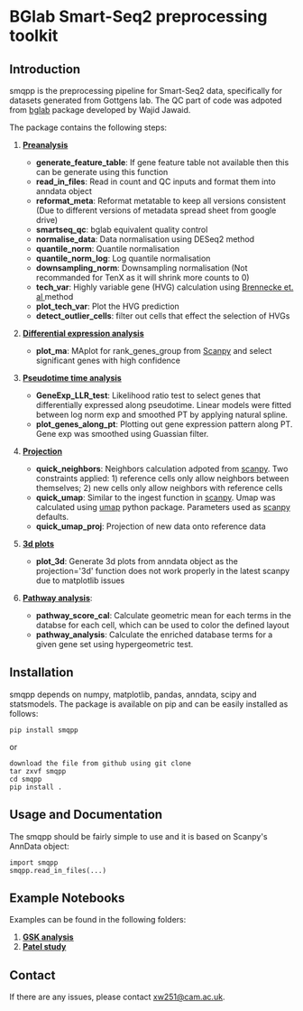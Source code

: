 # BGlab Smart-Seq2 preprocessing toolkit

## Introduction

smqpp is the preprocessing pipeline for Smart-Seq2 data, specifically for datasets generated from Gottgens lab. The QC part of code was adpoted from [bglab](https://github.com/wjawaid/bglab) package developed by Wajid Jawaid.

The package contains the following steps:
1. **<ins>Preanalysis</ins>**
	- **generate_feature_table**: If gene feature table not available then this can be generate using this function
	- **read_in_files**: Read in count and QC inputs and format them into anndata object
	- **reformat_meta**: Reformat metatable to keep all versions consistent (Due to different versions of metadata spread sheet from google drive)
	- **smartseq_qc**: bglab equivalent quality control
	- **normalise_data**: Data normalisation using DESeq2 method
	- **quantile_norm**: Quantile normalisation
	- **quantile_norm_log**: Log quantile normalisation
	- **downsampling_norm**: Downsampling normalisation (Not recommanded for TenX as it will shrink more counts to 0)
	- **tech_var**: Highly variable gene (HVG) calculation using [Brennecke et. al
](https://www.nature.com/articles/nmeth.2645?proof=trueInJun) method
	- **plot_tech_var**: Plot the HVG prediction
	- **detect_outlier_cells**: filter out cells that effect the selection of HVGs

2. **<ins>Differential expression analysis</ins>**
	- **plot_ma**: MAplot for rank_genes_group from [Scanpy](https://github.com/theislab/scanpy) and select significant genes with high confidence

3. **<ins>Pseudotime time analysis</ins>**
	- **GeneExp_LLR_test**: Likelihood ratio test to select genes that differentially expressed along pseudotime. Linear models were fitted between log norm exp and smoothed PT by applying natural spline.
	- **plot_genes_along_pt**: Plotting out gene expression pattern along PT. Gene exp was smoothed using Guassian filter.

4. **<ins>Projection</ins>**
	- **quick_neighbors**: Neighbors calculation adpoted from [scanpy](https://github.com/theislab/scanpy). Two constraints applied: 1) reference cells only allow neighbors between themselves; 2) new cells only allow neighbors with reference cells
	- **quick_umap**: Similar to the ingest function in [scanpy](https://github.com/theislab/scanpy). Umap was calculated using [umap](https://github.com/lmcinnes/umap) python package. Parameters used as [scanpy](https://github.com/theislab/scanpy) defaults.
	- **quick_umap_proj**: Projection of new data onto reference data

5. **<ins>3d plots</ins>**
	- **plot_3d**: Generate 3d plots from anndata object as the projection='3d' function does not work properly in the latest scanpy due to matplotlib issues
	
6. **<ins>Pathway analysis</ins>**:
	- **pathway_score_cal**: Calculate geometric mean for each terms in the databse for each cell, which can be used to color the defined layout
	- **pathway_analysis**: Calculate the enriched database terms for a given gene set using hypergeometric test.

## Installation

smqpp depends on numpy, matplotlib, pandas, anndata, scipy and statsmodels. The package is available on pip and can be easily installed as follows:

	pip install smqpp
or
	
	download the file from github using git clone
	tar zxvf smqpp
	cd smqpp
	pip install .

## Usage and Documentation

The smqpp should be fairly simple to use and it is based on Scanpy's AnnData object:

	import smqpp
	smqpp.read_in_files(...)

## Example Notebooks

Examples can be found in the following folders: 
1. **<ins>[GSK analysis](https://github.com/SharonWang/GSK_analysis)</ins>**
2. **<ins>[Patel study](https://github.com/SharonWang/Patel_Study)</ins>**

## Contact

If there are any issues, please contact xw251@cam.ac.uk.



